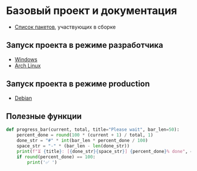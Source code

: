 # Базовый проект и документация
* [Список пакетов](docs/packages.md), участвующих в сборке 

## Запуск проекта в режиме разработчика
* [Windows](docs/develop/windows.md)
* [Arch Linux](docs/develop/arch.md)

## Запуск проекта в режиме production
* [Debian](docs/production/debian.md)

## Полезные функции
```python
def progress_bar(current, total, title="Please wait", bar_len=50):
    percent_done = round(100 * (current + 1) / total, 1)
    done_str = "#" * int(bar_len * percent_done / 100)
    space_str = "-" * (bar_len - len(done_str))
    print(f"⏳ {title}: [{done_str}{space_str}] {percent_done}% done", end='\r')
    if round(percent_done) == 100:
        print('✅ ')
```